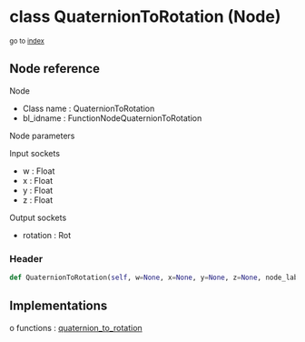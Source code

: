 # class QuaternionToRotation (Node)

<sub>go to [index](/docs/index.md)</sub>

## Node reference

Node
 - Class name : QuaternionToRotation
 - bl_idname : FunctionNodeQuaternionToRotation

Node parameters

Input sockets
 - w : Float
 - x : Float
 - y : Float
 - z : Float

Output sockets
 - rotation : Rot

### Header

``` python
def QuaternionToRotation(self, w=None, x=None, y=None, z=None, node_label=None, node_color=None):
```

## Implementations

o functions : [quaternion_to_rotation](/docs/GeoNodes_classes/quaternion_to_rotation.md)


